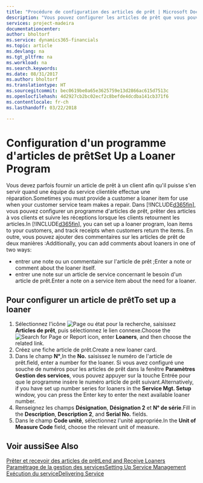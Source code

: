 ```yaml
---
title: "Procédure de configuration des articles de prêt | Microsoft Docs"
description: "Vous pouvez configurer les articles de prêt que vous pouvez prêter aux clients afin de remplacer les articles de service lors de leur maintenance."
services: project-madeira
documentationcenter: 
author: bholtorf
ms.service: dynamics365-financials
ms.topic: article
ms.devlang: na
ms.tgt_pltfrm: na
ms.workload: na
ms.search.keywords: 
ms.date: 08/31/2017
ms.author: bholtorf
ms.translationtype: HT
ms.sourcegitcommit: bec0619be0a65e3625759e13d2866ac615d7513c
ms.openlocfilehash: 4d2927cb2bc02ecf2c8befde4dcdba141cb371f6
ms.contentlocale: fr-ch
ms.lasthandoff: 03/22/2018

---
```

# <a name="set-up-a-loaner-program"></a><span data-ttu-id="2bf2d-103">Configuration d'un programme d'articles de prêt</span><span class="sxs-lookup"><span data-stu-id="2bf2d-103">Set Up a Loaner Program</span></span>
<span data-ttu-id="2bf2d-104">Vous devez parfois fournir un article de prêt à un client afin qu'il puisse s'en servir quand une équipe du service clientèle effectue une réparation.</span><span class="sxs-lookup"><span data-stu-id="2bf2d-104">Sometimes you must provide a customer a loaner item for use when your customer service team makes a repair.</span></span> <span data-ttu-id="2bf2d-105">Dans [!INCLUDE[d365fin](includes/d365fin_md.md)], vous pouvez configurer un programme d'articles de prêt, prêter des articles à vos clients et suivre les réceptions lorsque les clients retournent les articles.</span><span class="sxs-lookup"><span data-stu-id="2bf2d-105">In [!INCLUDE[d365fin](includes/d365fin_md.md)], you can set up a loaner program, loan items to your customers, and track receipts when customers return the items.</span></span> <span data-ttu-id="2bf2d-106">En outre, vous pouvez ajouter des commentaires sur les articles de prêt de deux manières :</span><span class="sxs-lookup"><span data-stu-id="2bf2d-106">Additionally, you can add comments about loaners in one of two ways:</span></span>  
  
* <span data-ttu-id="2bf2d-107">entrer une note ou un commentaire sur l'article de prêt ;</span><span class="sxs-lookup"><span data-stu-id="2bf2d-107">Enter a note or comment about the loaner itself.</span></span>  
* <span data-ttu-id="2bf2d-108">entrer une note sur un article de service concernant le besoin d'un article de prêt.</span><span class="sxs-lookup"><span data-stu-id="2bf2d-108">Enter a note on a service item about the need for a loaner.</span></span>  

## <a name="to-set-up-a-loaner"></a><span data-ttu-id="2bf2d-109">Pour configurer un article de prêt</span><span class="sxs-lookup"><span data-stu-id="2bf2d-109">To set up a loaner</span></span>  
1. <span data-ttu-id="2bf2d-110">Sélectionnez l'icône ![Page ou état pour la recherche](media/ui-search/search_small.png "Page ou état pour la recherche"), saisissez **Articles de prêt**, puis sélectionnez le lien connexe.</span><span class="sxs-lookup"><span data-stu-id="2bf2d-110">Choose the ![Search for Page or Report](media/ui-search/search_small.png "Search for Page or Report icon") icon, enter **Loaners**, and then choose the related link.</span></span>  
2. <span data-ttu-id="2bf2d-111">Créez une fiche article de prêt.</span><span class="sxs-lookup"><span data-stu-id="2bf2d-111">Create a new loaner card.</span></span> 
3. <span data-ttu-id="2bf2d-112">Dans le champ **N°**,</span><span class="sxs-lookup"><span data-stu-id="2bf2d-112">In the **No.**</span></span> <span data-ttu-id="2bf2d-113">saisissez le numéro de l'article de prêt.</span><span class="sxs-lookup"><span data-stu-id="2bf2d-113">field, enter a number for the loaner.</span></span> <span data-ttu-id="2bf2d-114">Si vous avez configuré une souche de numéros pour les articles de prêt dans la fenêtre **Paramètres Gestion des services**, vous pouvez appuyer sur la touche Entrée pour que le programme insère le numéro article de prêt suivant.</span><span class="sxs-lookup"><span data-stu-id="2bf2d-114">Alternatively, if you have set up number series for loaners in the **Service Mgt. Setup** window, you can press the Enter key to enter the next available loaner number.</span></span>  
4. <span data-ttu-id="2bf2d-115">Renseignez les champs **Désignation**, **Désignation 2** et **N° de série**.</span><span class="sxs-lookup"><span data-stu-id="2bf2d-115">Fill in the **Description**, **Description 2**, and **Serial No.** fields.</span></span>  
5. <span data-ttu-id="2bf2d-116">Dans le champ **Code unité**, sélectionnez l'unité appropriée.</span><span class="sxs-lookup"><span data-stu-id="2bf2d-116">In the **Unit of Measure Code** field, choose the relevant unit of measure.</span></span>  
  
## <a name="see-also"></a><span data-ttu-id="2bf2d-117">Voir aussi</span><span class="sxs-lookup"><span data-stu-id="2bf2d-117">See Also</span></span>
[<span data-ttu-id="2bf2d-118">Prêter et recevoir des articles de prêt</span><span class="sxs-lookup"><span data-stu-id="2bf2d-118">Lend and Receive Loaners</span></span>](service-how-to-lend-receive-loaners.md)  
[<span data-ttu-id="2bf2d-119">Paramétrage de la gestion des services</span><span class="sxs-lookup"><span data-stu-id="2bf2d-119">Setting Up Service Management</span></span>](service-setup-service.md)  
[<span data-ttu-id="2bf2d-120">Exécution du service</span><span class="sxs-lookup"><span data-stu-id="2bf2d-120">Delivering Service</span></span>](service-deliver-service.md)  


